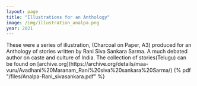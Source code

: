 ```yaml
---
layout: page
title: "Illustrations for an Anthology"
image: /img/illustration_analpa.png
year: 2021
---
```

<p></p>
These were a series of illustration, (Charcoal on Paper, A3) produced for an Anthology of stories written by Rani Siva Sankara Sarma. A much debated author on caste and culture of India.
The collection of stories(Telugu) can be found on [archive.org](https://archive.org/details/maa-vuru/Avadhani%20Maranam_Rani%20siva%20sankara%20Sarma/) 
{% pdf "/files/Analpa-Rani_sivasankara.pdf" %}